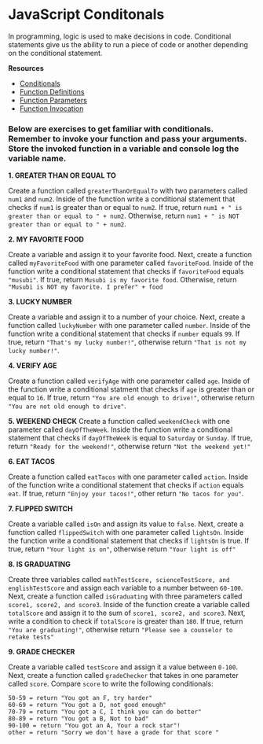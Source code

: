 # JavaScript Conditonals

In programming, logic is used to make decisions in code. Conditional statements give us the ability to run a piece of code or another depending on the conditional statement.

**Resources**
* [Conditionals](https://www.w3schools.com/js/js_if_else.asp)
* [Function Definitions](https://www.w3schools.com/js/js_function_definition.asp)
* [Function Parameters](https://www.w3schools.com/js/js_function_parameters.asp)
* [Function Invocation](https://www.w3schools.com/js/js_function_invocation.asp)


### Below are exercises to get familiar with conditionals. Remember to invoke your function and pass your arguments. Store the invoked function in a variable and console log the variable name.

**1. GREATER THAN OR EQUAL TO**

Create a function called `greaterThanOrEqualTo` with two parameters called `num1` and `num2`. Inside of the function write a conditional statement that checks if `num1` is greater than or equal to `num2`. If true, return `num1 + " is greater than or equal to " + num2`. Otherwise, return `num1 + " is NOT greater than or equal to " + num2`.

**2. MY FAVORITE FOOD**

Create a variable and assign it to your favorite food. Next, create a function called `myFavoriteFood` with one parameter called `favoriteFood`. Inside of the function write a conditional statement that checks if `favoriteFood` equals `"musubi"`. If true, return `Musubi is my favorite food`. Otherwise, return `"Musubi is NOT my favorite. I prefer" + food`

**3. LUCKY NUMBER**

Create a variable and assign it to a number of your choice. Next, create a function called `luckyNumber` with one parameter called `number`. Inside of the function write a conditional statement that checks if `number` equals `99`. If true, return `"That's my lucky number!"`, otherwise return `"That is not my lucky number!"`.

**4. VERIFY AGE**

Create a function called `verifyAge` with one parameter called `age`. Inside of the function write a conditional statment that checks if `age` is greater than or equal to `16`. If true, return `"You are old enough to drive!"`, otherwise return `"You are not old enough to drive"`.

**5. WEEKEND CHECK**
Create a function called `weekendCheck` with one parameter called `dayOfTheWeek`. Inside the function write a conditional statement that checks if `dayOfTheWeek` is equal to `Saturday` or `Sunday`. If true, return `"Ready for the weekend!"`, otherwise return `"Not the weekend yet!"`

**6. EAT TACOS**

Create a function called `eatTacos` with one parameter called `action`. Inside of the function write a conditional statement that checks if `action` equals `eat`. If true, return `"Enjoy your tacos!"`, other return `"No tacos for you"`.

**7. FLIPPED SWITCH**

Create a variable called `isOn` and assign its value to `false`. Next, create a function called `flippedSwitch` with one parameter called `lightsOn`. Inside the function write a conditional statement that checks if `lightsOn` is true. If true, return `"Your light is on"`, otherwise return `"Your light is off"`

**8. IS GRADUATING**

Create three variables called `mathTestScore, scienceTestScore, and englishTestScore` and assign each variable to a number between `60-100`. Next, create a function called `isGraduating` with three parameters called `score1, score2, and score3`. Inside of the function create a variable called `totalScore` and assign it to the sum of `score1, score2, and score3`. Next, write a condition to check if `totalScore` is greater than `180`. If true, return `"You are graduating!"`, otherwise return `"Please see a counselor to retake tests"`

**9. GRADE CHECKER**

Create a variable called `testScore` and assign it a value between `0-100`. Next, create a function called `gradeChecker` that takes in one parameter called `score`. Compare `score` to write the following conditionals:

```
50-59 = return "You got an F, try harder"
60-69 = return "You got a D, not good enough"
70-79 = return "You got a C, I think you can do better"
80-89 = return "You got a B, Not to bad"
90-100 = return "You got an A, Your a rock star"!
other = return "Sorry we don't have a grade for that score "
```
